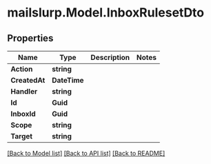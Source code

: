 # mailslurp.Model.InboxRulesetDto
## Properties

Name | Type | Description | Notes
------------ | ------------- | ------------- | -------------
**Action** | **string** |  | 
**CreatedAt** | **DateTime** |  | 
**Handler** | **string** |  | 
**Id** | **Guid** |  | 
**InboxId** | **Guid** |  | 
**Scope** | **string** |  | 
**Target** | **string** |  | 

[[Back to Model list]](../README#documentation-for-models) [[Back to API list]](../README#documentation-for-api-endpoints) [[Back to README]](../README)

